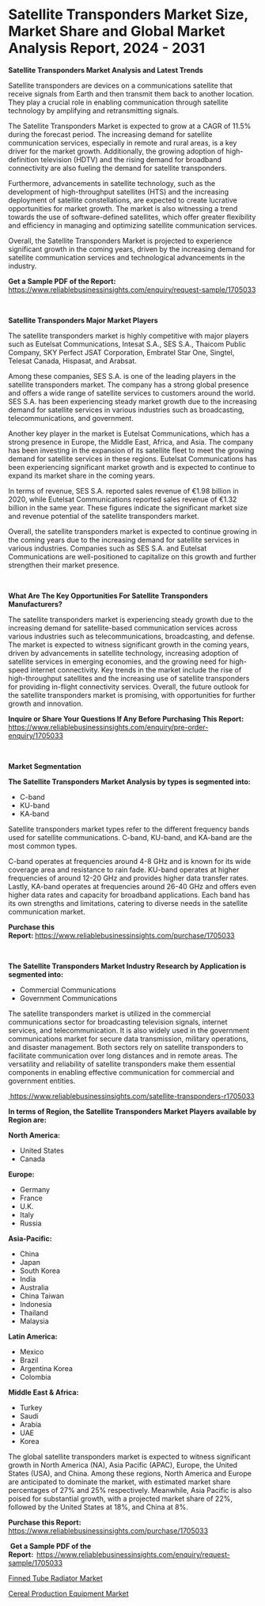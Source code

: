 <p><h1>Satellite Transponders Market Size, Market Share and Global Market Analysis Report, 2024 - 2031</h1></p><p><strong>Satellite Transponders Market Analysis and Latest Trends</strong></p>
<p><p>Satellite transponders are devices on a communications satellite that receive signals from Earth and then transmit them back to another location. They play a crucial role in enabling communication through satellite technology by amplifying and retransmitting signals.</p><p>The Satellite Transponders Market is expected to grow at a CAGR of 11.5% during the forecast period. The increasing demand for satellite communication services, especially in remote and rural areas, is a key driver for the market growth. Additionally, the growing adoption of high-definition television (HDTV) and the rising demand for broadband connectivity are also fueling the demand for satellite transponders.</p><p>Furthermore, advancements in satellite technology, such as the development of high-throughput satellites (HTS) and the increasing deployment of satellite constellations, are expected to create lucrative opportunities for market growth. The market is also witnessing a trend towards the use of software-defined satellites, which offer greater flexibility and efficiency in managing and optimizing satellite communication services.</p><p>Overall, the Satellite Transponders Market is projected to experience significant growth in the coming years, driven by the increasing demand for satellite communication services and technological advancements in the industry.</p></p>
<p><strong>Get a Sample PDF of the Report:&nbsp;</strong> <a href="https://www.reliablebusinessinsights.com/enquiry/request-sample/1705033">https://www.reliablebusinessinsights.com/enquiry/request-sample/1705033</a></p>
<p>&nbsp;</p>
<p><strong>Satellite Transponders Major Market Players</strong></p>
<p><p>The satellite transponders market is highly competitive with major players such as Eutelsat Communications, Intesat S.A., SES S.A., Thaicom Public Company, SKY Perfect JSAT Corporation, Embratel Star One, Singtel, Telesat Canada, Hispasat, and Arabsat.</p><p>Among these companies, SES S.A. is one of the leading players in the satellite transponders market. The company has a strong global presence and offers a wide range of satellite services to customers around the world. SES S.A. has been experiencing steady market growth due to the increasing demand for satellite services in various industries such as broadcasting, telecommunications, and government.</p><p>Another key player in the market is Eutelsat Communications, which has a strong presence in Europe, the Middle East, Africa, and Asia. The company has been investing in the expansion of its satellite fleet to meet the growing demand for satellite services in these regions. Eutelsat Communications has been experiencing significant market growth and is expected to continue to expand its market share in the coming years.</p><p>In terms of revenue, SES S.A. reported sales revenue of €1.98 billion in 2020, while Eutelsat Communications reported sales revenue of €1.32 billion in the same year. These figures indicate the significant market size and revenue potential of the satellite transponders market.</p><p>Overall, the satellite transponders market is expected to continue growing in the coming years due to the increasing demand for satellite services in various industries. Companies such as SES S.A. and Eutelsat Communications are well-positioned to capitalize on this growth and further strengthen their market presence.</p></p>
<p>&nbsp;</p>
<p><strong>What Are The Key Opportunities For Satellite Transponders Manufacturers?</strong></p>
<p><p>The satellite transponders market is experiencing steady growth due to the increasing demand for satellite-based communication services across various industries such as telecommunications, broadcasting, and defense. The market is expected to witness significant growth in the coming years, driven by advancements in satellite technology, increasing adoption of satellite services in emerging economies, and the growing need for high-speed internet connectivity. Key trends in the market include the rise of high-throughput satellites and the increasing use of satellite transponders for providing in-flight connectivity services. Overall, the future outlook for the satellite transponders market is promising, with opportunities for further growth and innovation.</p></p>
<p><strong>Inquire or Share Your Questions If Any Before Purchasing This Report:</strong> <a href="https://www.reliablebusinessinsights.com/enquiry/pre-order-enquiry/1705033">https://www.reliablebusinessinsights.com/enquiry/pre-order-enquiry/1705033</a></p>
<p>&nbsp;</p>
<p><strong>Market Segmentation</strong></p>
<p><strong>The Satellite Transponders Market Analysis by types is segmented into:</strong></p>
<p><ul><li>C-band</li><li>KU-band</li><li>KA-band</li></ul></p>
<p><p>Satellite transponders market types refer to the different frequency bands used for satellite communications. C-band, KU-band, and KA-band are the most common types. </p><p>C-band operates at frequencies around 4-8 GHz and is known for its wide coverage area and resistance to rain fade. KU-band operates at higher frequencies of around 12-20 GHz and provides higher data transfer rates. Lastly, KA-band operates at frequencies around 26-40 GHz and offers even higher data rates and capacity for broadband applications. Each band has its own strengths and limitations, catering to diverse needs in the satellite communication market.</p></p>
<p><strong>Purchase this Report:&nbsp;</strong><a href="https://www.reliablebusinessinsights.com/purchase/1705033">https://www.reliablebusinessinsights.com/purchase/1705033</a></p>
<p>&nbsp;</p>
<p><strong>The Satellite Transponders Market Industry Research by Application is segmented into:</strong></p>
<p><ul><li>Commercial Communications</li><li>Government Communications</li></ul></p>
<p><p>The satellite transponders market is utilized in the commercial communications sector for broadcasting television signals, internet services, and telecommunication. It is also widely used in the government communications market for secure data transmission, military operations, and disaster management. Both sectors rely on satellite transponders to facilitate communication over long distances and in remote areas. The versatility and reliability of satellite transponders make them essential components in enabling effective communication for commercial and government entities.</p></p>
<p><a href="https://www.reliablebusinessinsights.com/satellite-transponders-r1705033">&nbsp;https://www.reliablebusinessinsights.com/satellite-transponders-r1705033</a></p>
<p><strong>In terms of Region, the Satellite Transponders Market Players available by Region are:</strong></p>
<p>
    <p> <strong> North America: </strong>
        <ul>
            <li>United States</li>
            <li>Canada</li>
        </ul>
        </p> 
    <p> <strong> Europe: </strong>
        <ul>
            <li>Germany</li>
            <li>France</li>
            <li>U.K.</li>
            <li>Italy</li>
            <li>Russia</li>
        </ul>
        </p> 
    <p> <strong> Asia-Pacific: </strong>
        <ul>
            <li>China</li>
            <li>Japan</li>
            <li>South Korea</li>
            <li>India</li>
            <li>Australia</li>
            <li>China Taiwan</li>
            <li>Indonesia</li>
            <li>Thailand</li>
            <li>Malaysia</li>
        </ul>
        </p> 
    <p> <strong> Latin America: </strong>
        <ul>
            <li>Mexico</li>
            <li>Brazil</li>
            <li>Argentina Korea</li>
            <li>Colombia</li>
        </ul>
        </p> 
    <p> <strong> Middle East & Africa: </strong>
        <ul>
            <li>Turkey</li>
            <li>Saudi</li>
            <li>Arabia</li>
            <li>UAE</li>
            <li>Korea</li>
        </ul>
    </p>
    </p>
<p><p>The global satellite transponders market is expected to witness significant growth in North America (NA), Asia Pacific (APAC), Europe, the United States (USA), and China. Among these regions, North America and Europe are anticipated to dominate the market, with estimated market share percentages of 27% and 25% respectively. Meanwhile, Asia Pacific is also poised for substantial growth, with a projected market share of 22%, followed by the United States at 18%, and China at 8%.</p></p>
<p><strong>Purchase this Report: </strong><a href="https://www.reliablebusinessinsights.com/purchase/1705033">https://www.reliablebusinessinsights.com/purchase/1705033</a></p>
<p>&nbsp;<strong>Get a Sample PDF of the Report:&nbsp;&nbsp;</strong><a href="https://www.reliablebusinessinsights.com/enquiry/request-sample/1705033">https://www.reliablebusinessinsights.com/enquiry/request-sample/1705033</a></p>
<p><strong></strong></p>
<p><p><a href="https://github.com/waylose1223/Market-Research-Report-List-2/blob/main/finned-tube-radiator-market.md">Finned Tube Radiator Market</a></p><p><a href="https://github.com/hzxpgedq27/Market-Research-Report-List-1/blob/main/cereal-production-equipment-market.md">Cereal Production Equipment Market</a></p></p>